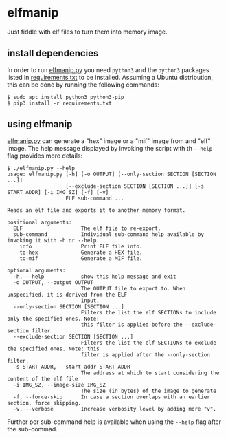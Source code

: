 # elfmanip
Just fiddle with elf files to turn them into memory image.

## install dependencies
In order to run [elfmanip.py](elfmanip.py) you need `python3` and the `python3` packages listed in [requirements.txt](requirements.txt) to be installed.
Assuming a Ubuntu distribution, this can be done by running the following commands:
```
$ sudo apt install python3 python3-pip
$ pip3 install -r requirements.txt
```

## using elfmanip
[elfmanip.py](elfmanip.py) can generate a "hex" image or a "mif" image from and "elf" image. The help message displayed by invoking the script with th `--help` flag provides more details:
```
$ ./elfmanip.py --help
usage: elfmanip.py [-h] [-o OUTPUT] [--only-section SECTION [SECTION ...]]
                   [--exclude-section SECTION [SECTION ...]] [-s START_ADDR] [-i IMG_SZ] [-f] [-v]
                   ELF sub-command ...

Reads an elf file and exports it to another memory format.

positional arguments:
  ELF                   The elf file to re-export.
  sub-command           Individual sub-command help available by invoking it with -h or --help.
    info                Print ELF file info.
    to-hex              Generate a HEX file.
    to-mif              Generate a MIF file.

optional arguments:
  -h, --help            show this help message and exit
  -o OUTPUT, --output OUTPUT
                        The OUTPUT file to export to. When unspecified, it is derived from the ELF
                        input.
  --only-section SECTION [SECTION ...]
                        Filters the list the elf SECTIONs to include only the specified ones. Note:
                        this filter is applied before the --exclude-section filter.
  --exclude-section SECTION [SECTION ...]
                        Filters the list the elf SECTIONs to exclude the specified ones. Note: this
                        filter is applied after the --only-section filter.
  -s START_ADDR, --start-addr START_ADDR
                        The address at which to start considering the content of the elf file
  -i IMG_SZ, --image-size IMG_SZ
                        The size (in bytes) of the image to generate
  -f, --force-skip      In case a section overlaps with an earlier section, force skipping.
  -v, --verbose         Increase verbosity level by adding more "v".
```

Further per sub-command help is available when using the `--help` flag after the sub-commad.
